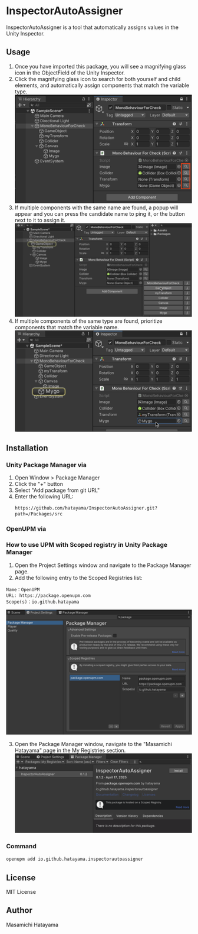 # InspectorAutoAssigner

InspectorAutoAssigner is a tool that automatically assigns values in the Unity Inspector.

## Usage

1. Once you have imported this package, you will see a magnifying glass icon in the ObjectField of the Unity Inspector.
2. Click the magnifying glass icon to search for both yourself and child elements, and automatically assign components that match the variable type.
![1](https://github.com/hatayama/InspectorAutoAssigner/blob/main/Assets/Images/1.png?raw=true)
3. If multiple components with the same name are found, a popup will appear and you can press the candidate name to ping it, or the button next to it to assign it.
![3](https://github.com/hatayama/InspectorAutoAssigner/blob/main/Assets/Images/2.png?raw=true)
4. If multiple components of the same type are found, prioritize components that match the variable name.
![2](https://github.com/hatayama/InspectorAutoAssigner/blob/main/Assets/Images/3.png?raw=true)



## Installation
### Unity Package Manager via

1. Open Window > Package Manager
2. Click the "+" button
3. Select "Add package from git URL"
4. Enter the following URL:
   ```
   https://github.com/hatayama/InspectorAutoAssigner.git?path=/Packages/src
   ```

### OpenUPM via

### How to use UPM with Scoped registry in Unity Package Manager
1. Open the Project Settings window and navigate to the Package Manager page.
2. Add the following entry to the Scoped Registries list:
```
Name：OpenUPM
URL: https://package.openupm.com
Scope(s)：io.github.hatayama
```
![](https://github.com/hatayama/InspectorAutoAssigner/blob/main/Assets/Images/4.png?raw=true)

3. Open the Package Manager window, navigate to the "Masamichi Hatayama" page in the My Registries section.
![](https://github.com/hatayama/InspectorAutoAssigner/blob/main/Assets/Images/5.png?raw=true)


### Command
```bash
openupm add io.github.hatayama.inspectorautoassigner
```


## License

MIT License

## Author

Masamichi Hatayama